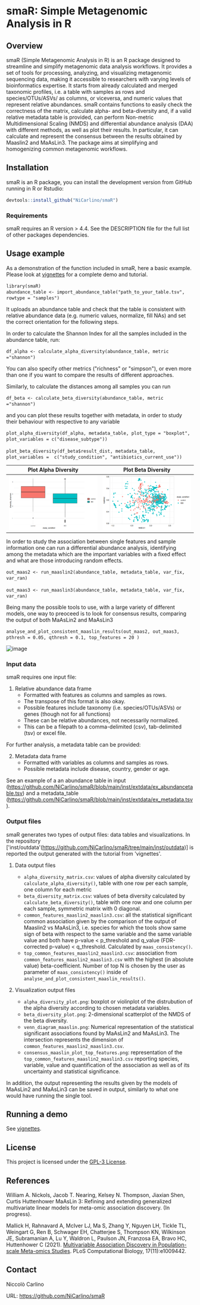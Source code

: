 # smaR: Simple Metagenomic Analysis in R

<!-- badges: start -->
<!-- badges: end -->

## Overview

smaR (Simple Metagenomic Analysis in R) is an R package designed to streamline and simplify metagenomic data analysis workflows.
It provides a set of tools for processing, analyzing, and visualizing metagenomic sequencing data, making it accessible to
researchers with varying levels of bioinformatics expertise.
It starts from already calculated and merged taxonomic profiles, i.e. a table with samples as rows and species/OTUs/ASVs/ as columns,
or viceversa, and numeric values that represent relative abundances. smaR contains functions to easily check the correctness of
the matrix, calculate alpha- and beta-diversity and, if a valid relative metadata table is provided, can perform Non-metric
Multidimensional Scaling (NMDS) and differential abundance analysis (DAA) with different methods, as well as plot their results.
In particular, it can calculate and represent the consensus between the results obtained by Maaslin2 and MaAsLin3.
The package aims at simplifying and homogenizing common metagenomic workflows.

## Installation

smaR is an R package, you can install the development version
from GitHub running in R or Rstudio:

``` r
devtools::install_github("NiCarlino/smaR")
```

### Requirements

smaR requires an R version > 4.4. See the DESCRIPTION file for the full list of other packages dependencies.


## Usage example

As a demonstration of the function included in smaR, here a basic example. Please look at [vignettes](https://github.com/NiCarlino/smaR/tree/main/vignettes) for a complete demo and tutorial.

```{r example}
library(smaR)
abundance_table <- import_abundance_table("path_to_your_table.tsv", rowtype = "samples")
```
It uploads an abundance table and check that the table is consistent with relative abundance data (e.g. numeric values, normalize, fill NAs)
and set the correct orientation for the following steps.

In order to calculate the Shannon Index for all the samples included in the abundance table, run:

```{r}
df_alpha <- calculate_alpha_diversity(abundance_table, metric ="shannon")
```

You can also specify other metrics ("richness" or "simpson"), or even more than one if you want
to compare the results of different approaches.

Similarly, to calculate the distances among all samples you can run

```{r}
df_beta <- calculate_beta_diversity(abundance_table, metric ="shannon")
```

and you can plot these results together with metadata, in order to study their behaviour with respective to any variable
```{r}
plot_alpha_diversity(df_alpha, metadata_table, plot_type = "boxplot", plot_variables = c("disease_subtype"))

plot_beta_diversity(df_beta$result_dist, metadata_table, plot_variables =  c("study_condition", "antibiotics_current_use"))
```
Plot Alpha Diversity      |  Plot Beta Diversity
:-------------------------:|:-------------------------:
![image](/inst/images/alpha_diversity_plot_simple.png) | ![image](/inst/images/beta_diversity_plot_simple.png)

In order to study the association between single features and sample information one can run a differential
abundance analysis, identifying among the metadata which are the important variables with a fixed effect and what
are those introducing random effects.

```{r}
out_maas2 <- run_maaslin2(abundance_table, metadata_table, var_fix, var_ran)

out_maas3 <- run_maaslin3(abundance_table, metadata_table, var_fix, var_ran)
```

Being many the possible tools to use, with a large variety of different models, one way to preoceed is to
look for consensus results, comparing the output of both MaAsLin2 and MaAsLin3

```{r}
analyse_and_plot_consistent_maaslin_results(out_maas2, out_maas3, pthresh = 0.05, qthresh = 0.1, top_features = 20 )
```
![image](https://github.com/NiCarlino/smaR/tree/main/inst/images/main_plot.png)

### Input data ###

smaR requires one input file:

1. Relative abundance data frame
    * Formatted with features as columns and samples as rows.
    * The transpose of this format is also okay.
    * Possible features include taxonomy (i.e. species/OTUs/ASVs) or genes (though not for all functions)
    * These can be relative abundances, not necessarily normalized.
    * This can be a filepath to a comma-delimited (csv), tab-delimited (tsv) or excel file.

For further analysis, a metadata table can be provided:

2. Metadata data frame
    * Formatted with variables as columns and samples as rows.
    * Possible metadata include disease, country, gender or age.


See an example of a an abundance table in input (https://github.com/NiCarlino/smaR/blob/main/inst/extdata/ex_abundancetable.tsv)
and a metadata_table (https://github.com/NiCarlino/smaR/blob/main/inst/extdata/ex_metadata.tsv).


### Output files ###

smaR generates two types of output files: data tables and
visualizations. In the repository ['inst/outdata'(https://github.com/NiCarlino/smaR/tree/main/inst/outdata)]
is reported the output generated with the tutorial from 'vignettes'.

1. Data output files
    * ``alpha_diversity_matrix.csv``: values of alpha diversity calculated by ``calculate_alpha_diversity()``, table with one row per each sample, one column for each metric
    * ``beta_diversity_matrix.csv``: values of beta diversity calculated by ``calculate_beta_diversity()``, table with one row and one column per each sample, symmetric matrix with 0 diagonal.
    * ``common_features_maaslin2_maaslin3.csv``: all the statistical significant common association given by the comparison of the output of Maaslin2 vs MaAsLin3, i.e. species for which the tools show same sign of beta with respect to the same variable and the same variable value and both have p-value < p_threshold and q_value (FDR-corrected p-value) < q_threshold. Calculated by ``maas_consistency()``.
    * ``top_common_features_maaslin2_maaslin3.csv``: association from ``common_features_maaslin2_maaslin3.csv`` with the highest (in absolute value) beta-coefficient. Number of top N is chosen by the user as parameter of ``maas_consistency()`` inside of ``analyse_and_plot_consistent_maaslin_results()``.

2. Visualization output files
    * ``alpha_diversity_plot.png``: boxplot or violinplot of the distrubution of the alpha diversity according to chosen metadata variables.
    * ``beta_diversity_plot.png``: 2-dimensional scatterplot of the NMDS of the beta diversity.
    * ``venn_diagram_maaslin.png``: Numerical representation of the statistical significant associations found by MaAsLin2 and MaAsLin3. The intersection represents the dimension of ``common_features_maaslin2_maaslin3.csv``.
    * ``consensus_maaslin_plot_top_features.png``: representation of the ``top_common_features_maaslin2_maaslin3.csv`` reporting species, variable, value and quantification of the association as well as of its uncertainty and statistical significance.

In addition, the output representing the results given by the models of MaAsLin2 and MaAsLin3 can be saved in output,
similarly to what one would have running the single tool.

## Running a demo

See [vignettes](https://github.com/NiCarlino/smaR/tree/main/vignettes).


## License

This project is licensed under the [GPL-3 License](https://github.com/NiCarlino/smaR/blob/main/LICENSE).


## References

William A. Nickols, Jacob T. Nearing, Kelsey N. Thompson, Jiaxian Shen, Curtis Huttenhower MaAsLin 3: Refining and extending generalized multivariate linear models for meta-omic association discovery. (In progress).

Mallick H, Rahnavard A, McIver LJ, Ma S, Zhang Y, Nguyen LH, Tickle TL, Weingart G, Ren B, Schwager EH, Chatterjee S, Thompson KN, Wilkinson JE, Subramanian A, Lu Y, Waldron L, Paulson JN, Franzosa EA, Bravo HC, Huttenhower C (2021). [Multivariable Association Discovery in Population-scale Meta-omics Studies](https://journals.plos.org/ploscompbiol/article?id=10.1371/journal.pcbi.1009442). PLoS Computational Biology, 17(11):e1009442.


## Contact

Niccolò Carlino

URL: https://github.com/NiCarlino/smaR

